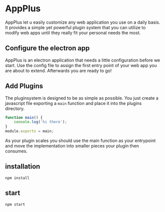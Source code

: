 # AppPlus

AppPlus let u easily customize any web application you use on a daily basis. It provides a simple yet powerful plugin system that you can utilize to modify web apps until they really fit your personal needs the most.

## Configure the electron app
AppPlus is an electron application that needs a little configuration before we start.
Use the config file to assign the first entry point of your web app you are about to extend. Afterwards you are ready to go!

## Add Plugins
The pluginsystem is designed to be as simple as possible. You just create a javascript file exporting a `main` function and place it into the plugins directory.

```js
function main() {
    console.log('hi there');
}
module.exports = main;
```

As your plugin scales you should use the main function as your entrypoint and move the implementation into smaller pieces your plugin then consumes.
## installation

`npm install`

## start

`npm start`

